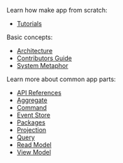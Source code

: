 Learn how make app from scratch:
* [Tutorials](./Tutorials)

Basic concepts:
* [Architecture](./Architecture.md)
* [Contributors Guide](./Contributors%20Guide.md)
* [System Metaphor](./System%20Metaphor.md)

Learn more about common app parts:
* [API References](./API%20References.md)
* [Aggregate](./Aggregate.md)
* [Command](./Command.md)
* [Event Store](./Event%20Store.md)
* [Packages](./Packages.md)
* [Projection](./Projection.md)
* [Query](./Query.md)
* [Read Model](./Read%20Model.md)
* [View Model](./View%20Model.md)
